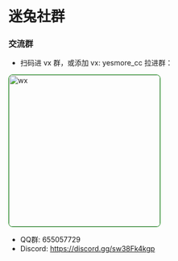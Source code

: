 # 迷兔社群

### 交流群

- 扫码进 vx 群，或添加 vx: yesmore_cc 拉进群：
  
<img width="300" style="border: 1px solid green;border-radius: 8px;" src="https://img.aoau.top/ai-server/assets/meetu-wechat.jpg" alt="wx">

- QQ群: 655057729
- Discord: https://discord.gg/sw38Fk4kgp

